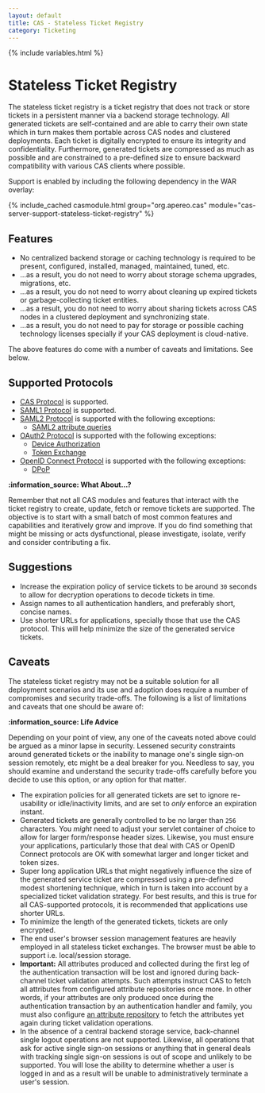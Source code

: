```yaml
---
layout: default
title: CAS - Stateless Ticket Registry
category: Ticketing
---
```


{% include variables.html %}

# Stateless Ticket Registry

The stateless ticket registry is a ticket registry that does not track or store tickets in a persistent manner
via a backend storage technology. All generated tickets are self-contained and are able to carry their own state
which in turn makes them portable across CAS nodes and clustered deployments. Each ticket
is digitally encrypted to ensure its integrity and confidentiality. Furthermore, generated tickets are compressed as much
as possible and are constrained to a pre-defined size to ensure backward compatibility with various CAS clients where possible.

Support is enabled by including the following dependency in the WAR overlay:

{% include_cached casmodule.html group="org.apereo.cas" module="cas-server-support-stateless-ticket-registry" %}

## Features

- No centralized backend storage or caching technology is required to be present, configured, installed, managed, maintained, tuned, etc.
- ...as a result, you do not need to worry about storage schema upgrades, migrations, etc.
- ...as a result, you do not need to worry about cleaning up expired tickets or garbage-collecting ticket entities.
- ...as a result, you do not need to worry about sharing tickets across CAS nodes in a clustered deployment and synchronizing state.
- ...as a result, you do not need to pay for storage or possible caching technology licenses specially if your CAS deployment is cloud-native.
        
The above features do come with a number of caveats and limitations. See below.

## Supported Protocols

- [CAS Protocol](../protocol/CAS-Protocol.html) is supported.
- [SAML1 Protocol](../protocol/SAML-v1-Protocol.html) is supported.
- [SAML2 Protocol](../authentication/Configuring-SAML2-Authentication.html) is supported with the following exceptions:
  - [SAML2 attribute queries](../installation/Configuring-SAML2-AttributeQuery.html)
- [OAuth2 Protocol](../authentication/OAuth-Authentication.html) is supported with the following exceptions:
  - [Device Authorization](../authentication/OAuth-ProtocolFlow-DeviceAuthorization.html)
  - [Token Exchange](../authentication/OAuth-ProtocolFlow-TokenExchange.html)
- [OpenID Connect Protocol](../protocol/OIDC-Protocol.html) is supported with the following exceptions: 
  - [DPoP](../authentication/OIDC-Authentication-DPoP.html)

<div class="alert alert-info"><strong>:information_source: What About...?</strong><p>
Remember that not all CAS modules and features that interact with the ticket registry to create, update, fetch or remove tickets are supported.
The objective is to start with a small batch of most common features and capabilities and iteratively grow and improve. If you do find something that 
might be missing or acts dysfunctional, please investigate, isolate, verify and consider contributing a fix.
</p></div>

## Suggestions

- Increase the expiration policy of service tickets to be around `30` seconds to allow for decryption operations to decode tickets in time.
- Assign names to all authentication handlers, and preferably short, concise names.
- Use shorter URLs for applications, specially those that use the CAS protocol. This will help minimize the size of the generated service tickets.

## Caveats

The stateless ticket registry may not be a suitable solution for all deployment scenarios and its use and adoption does require a number of
compromises and security trade-offs. The following is a list of limitations and caveats that one should be aware of:

<div class="alert alert-info"><strong>:information_source: Life Advice</strong><p>
Depending on your point of view, any one of the caveats noted above could be argued as a minor lapse in security. Lessened security constraints 
around generated tickets or the inability to manage one's single sign-on session remotely, etc might be a deal breaker for you. Needless to say, 
you should examine and understand the security trade-offs carefully before you decide to use this option, or any option for that matter.
</p></div>

- The expiration policies for all generated tickets are set to ignore re-usability or idle/inactivity limits, and are set to *only* enforce an expiration instant.
- Generated tickets are generally controlled to be no larger than `256` characters. You *might* need to adjust your servlet container of choice to allow for larger form/response header sizes. Likewise, you must ensure your applications, particularly those that deal with CAS or OpenID Connect protocols are OK with somewhat larger and longer ticket and token sizes.
- Super long application URLs that might negatively influence the size of the generated service ticket are compressed using a pre-defined modest shortening technique, which in turn is taken into account by a specialized ticket validation strategy. For best results, and this is true for all CAS-supported protocols, it is recommended that applications use shorter URLs.
- To minimize the length of the generated tickets, tickets are only encrypted.
- The end user's browser session management features are heavily employed in all stateless ticket exchanges. The browser must be able to support i.e. local/session storage.
- **Important:** All attributes produced and collected during the first leg of the authentication transaction will be lost and ignored during back-channel ticket validation attempts. Such attempts instruct CAS to fetch all attributes from configured attribute repositories once more. In other words, if your attributes are only produced once during the authentication transaction by an authentication handler and family, you must also configure [an attribute repository](../integration/Attribute-Resolution.html) to fetch the attributes yet again during ticket validation operations.
- In the absence of a central backend storage service, back-channel single logout operations are not supported. Likewise, all operations that ask for active single sign-on sessions or anything that in general deals with tracking single sign-on sessions is out of scope and unlikely to be supported. You will lose the ability to determine whether a user is logged in and as a result will be unable to administratively terminate a user's session.


